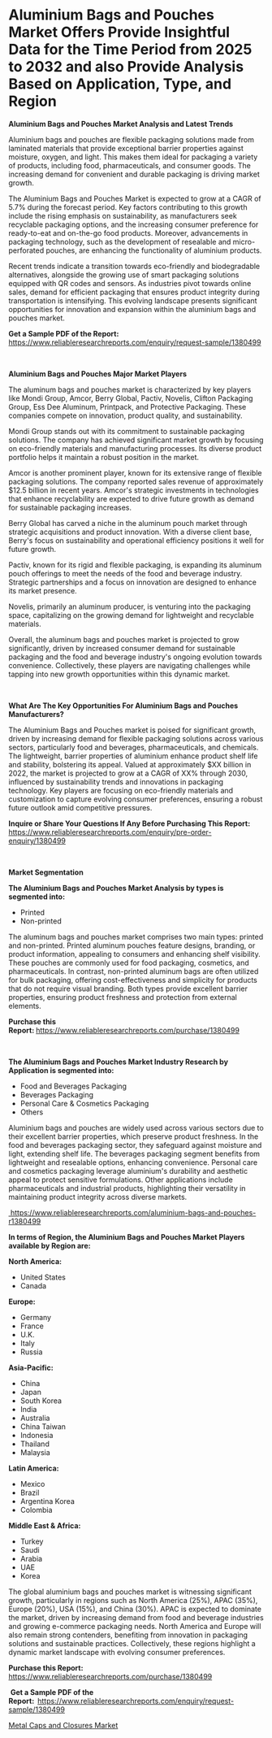<p><h1>Aluminium Bags and Pouches Market Offers Provide Insightful Data for the Time Period from 2025 to 2032 and also Provide Analysis Based on Application, Type, and Region</h1></p><p><strong>Aluminium Bags and Pouches Market Analysis and Latest Trends</strong></p>
<p><p>Aluminium bags and pouches are flexible packaging solutions made from laminated materials that provide exceptional barrier properties against moisture, oxygen, and light. This makes them ideal for packaging a variety of products, including food, pharmaceuticals, and consumer goods. The increasing demand for convenient and durable packaging is driving market growth. </p><p>The Aluminium Bags and Pouches Market is expected to grow at a CAGR of 5.7% during the forecast period. Key factors contributing to this growth include the rising emphasis on sustainability, as manufacturers seek recyclable packaging options, and the increasing consumer preference for ready-to-eat and on-the-go food products. Moreover, advancements in packaging technology, such as the development of resealable and micro-perforated pouches, are enhancing the functionality of aluminium products.</p><p>Recent trends indicate a transition towards eco-friendly and biodegradable alternatives, alongside the growing use of smart packaging solutions equipped with QR codes and sensors. As industries pivot towards online sales, demand for efficient packaging that ensures product integrity during transportation is intensifying. This evolving landscape presents significant opportunities for innovation and expansion within the aluminium bags and pouches market.</p></p>
<p><strong>Get a Sample PDF of the Report:&nbsp;</strong> <a href="https://www.reliableresearchreports.com/enquiry/request-sample/1380499?utm_campaign=2487&utm_medium=2&utm_source=Github&utm_content=ia&utm_term=31032025&utm_id=aluminium-bags-and-pouches">https://www.reliableresearchreports.com/enquiry/request-sample/1380499</a></p>
<p>&nbsp;</p>
<p><strong>Aluminium Bags and Pouches Major Market Players</strong></p>
<p><p>The aluminum bags and pouches market is characterized by key players like Mondi Group, Amcor, Berry Global, Pactiv, Novelis, Clifton Packaging Group, Ess Dee Aluminum, Printpack, and Protective Packaging. These companies compete on innovation, product quality, and sustainability.</p><p>Mondi Group stands out with its commitment to sustainable packaging solutions. The company has achieved significant market growth by focusing on eco-friendly materials and manufacturing processes. Its diverse product portfolio helps it maintain a robust position in the market.</p><p>Amcor is another prominent player, known for its extensive range of flexible packaging solutions. The company reported sales revenue of approximately $12.5 billion in recent years. Amcor's strategic investments in technologies that enhance recyclability are expected to drive future growth as demand for sustainable packaging increases.</p><p>Berry Global has carved a niche in the aluminum pouch market through strategic acquisitions and product innovation. With a diverse client base, Berry's focus on sustainability and operational efficiency positions it well for future growth.</p><p>Pactiv, known for its rigid and flexible packaging, is expanding its aluminum pouch offerings to meet the needs of the food and beverage industry. Strategic partnerships and a focus on innovation are designed to enhance its market presence.</p><p>Novelis, primarily an aluminum producer, is venturing into the packaging space, capitalizing on the growing demand for lightweight and recyclable materials.</p><p>Overall, the aluminum bags and pouches market is projected to grow significantly, driven by increased consumer demand for sustainable packaging and the food and beverage industry's ongoing evolution towards convenience. Collectively, these players are navigating challenges while tapping into new growth opportunities within this dynamic market.</p></p>
<p>&nbsp;</p>
<p><strong>What Are The Key Opportunities For Aluminium Bags and Pouches Manufacturers?</strong></p>
<p><p>The Aluminium Bags and Pouches market is poised for significant growth, driven by increasing demand for flexible packaging solutions across various sectors, particularly food and beverages, pharmaceuticals, and chemicals. The lightweight, barrier properties of aluminium enhance product shelf life and stability, bolstering its appeal. Valued at approximately $XX billion in 2022, the market is projected to grow at a CAGR of XX% through 2030, influenced by sustainability trends and innovations in packaging technology. Key players are focusing on eco-friendly materials and customization to capture evolving consumer preferences, ensuring a robust future outlook amid competitive pressures.</p></p>
<p><strong>Inquire or Share Your Questions If Any Before Purchasing This Report:</strong> <a href="https://www.reliableresearchreports.com/enquiry/pre-order-enquiry/1380499?utm_campaign=2487&utm_medium=2&utm_source=Github&utm_content=ia&utm_term=31032025&utm_id=aluminium-bags-and-pouches">https://www.reliableresearchreports.com/enquiry/pre-order-enquiry/1380499</a></p>
<p>&nbsp;</p>
<p><strong>Market Segmentation</strong></p>
<p><strong>The Aluminium Bags and Pouches Market Analysis by types is segmented into:</strong></p>
<p><ul><li>Printed</li><li>Non-printed</li></ul></p>
<p><p>The aluminum bags and pouches market comprises two main types: printed and non-printed. Printed aluminum pouches feature designs, branding, or product information, appealing to consumers and enhancing shelf visibility. These pouches are commonly used for food packaging, cosmetics, and pharmaceuticals. In contrast, non-printed aluminum bags are often utilized for bulk packaging, offering cost-effectiveness and simplicity for products that do not require visual branding. Both types provide excellent barrier properties, ensuring product freshness and protection from external elements.</p></p>
<p><strong>Purchase this Report:&nbsp;</strong><a href="https://www.reliableresearchreports.com/purchase/1380499?utm_campaign=2487&utm_medium=2&utm_source=Github&utm_content=ia&utm_term=31032025&utm_id=aluminium-bags-and-pouches">https://www.reliableresearchreports.com/purchase/1380499</a></p>
<p>&nbsp;</p>
<p><strong>The Aluminium Bags and Pouches Market Industry Research by Application is segmented into:</strong></p>
<p><ul><li>Food and Beverages Packaging</li><li>Beverages Packaging</li><li>Personal Care & Cosmetics Packaging</li><li>Others</li></ul></p>
<p><p>Aluminium bags and pouches are widely used across various sectors due to their excellent barrier properties, which preserve product freshness. In the food and beverages packaging sector, they safeguard against moisture and light, extending shelf life. The beverages packaging segment benefits from lightweight and resealable options, enhancing convenience. Personal care and cosmetics packaging leverage aluminium's durability and aesthetic appeal to protect sensitive formulations. Other applications include pharmaceuticals and industrial products, highlighting their versatility in maintaining product integrity across diverse markets.</p></p>
<p><a href="https://www.reliableresearchreports.com/aluminium-bags-and-pouches-r1380499?utm_campaign=2487&utm_medium=2&utm_source=Github&utm_content=ia&utm_term=31032025&utm_id=aluminium-bags-and-pouches">&nbsp;https://www.reliableresearchreports.com/aluminium-bags-and-pouches-r1380499</a></p>
<p><strong>In terms of Region, the Aluminium Bags and Pouches Market Players available by Region are:</strong></p>
<p>
    <p> <strong> North America: </strong>
        <ul>
            <li>United States</li>
            <li>Canada</li>
        </ul>
        </p> 
    <p> <strong> Europe: </strong>
        <ul>
            <li>Germany</li>
            <li>France</li>
            <li>U.K.</li>
            <li>Italy</li>
            <li>Russia</li>
        </ul>
        </p> 
    <p> <strong> Asia-Pacific: </strong>
        <ul>
            <li>China</li>
            <li>Japan</li>
            <li>South Korea</li>
            <li>India</li>
            <li>Australia</li>
            <li>China Taiwan</li>
            <li>Indonesia</li>
            <li>Thailand</li>
            <li>Malaysia</li>
        </ul>
        </p> 
    <p> <strong> Latin America: </strong>
        <ul>
            <li>Mexico</li>
            <li>Brazil</li>
            <li>Argentina Korea</li>
            <li>Colombia</li>
        </ul>
        </p> 
    <p> <strong> Middle East & Africa: </strong>
        <ul>
            <li>Turkey</li>
            <li>Saudi</li>
            <li>Arabia</li>
            <li>UAE</li>
            <li>Korea</li>
        </ul>
    </p>
    </p>
<p><p>The global aluminium bags and pouches market is witnessing significant growth, particularly in regions such as North America (25%), APAC (35%), Europe (20%), USA (15%), and China (30%). APAC is expected to dominate the market, driven by increasing demand from food and beverage industries and growing e-commerce packaging needs. North America and Europe will also remain strong contenders, benefiting from innovation in packaging solutions and sustainable practices. Collectively, these regions highlight a dynamic market landscape with evolving consumer preferences.</p></p>
<p><strong>Purchase this Report: </strong><a href="https://www.reliableresearchreports.com/purchase/1380499?utm_campaign=2487&utm_medium=2&utm_source=Github&utm_content=ia&utm_term=31032025&utm_id=aluminium-bags-and-pouches">https://www.reliableresearchreports.com/purchase/1380499</a></p>
<p>&nbsp;<strong>Get a Sample PDF of the Report:&nbsp;&nbsp;</strong><a href="https://www.reliableresearchreports.com/enquiry/request-sample/1380499?utm_campaign=2487&utm_medium=2&utm_source=Github&utm_content=ia&utm_term=31032025&utm_id=aluminium-bags-and-pouches">https://www.reliableresearchreports.com/enquiry/request-sample/1380499</a></p>
<p><strong></strong></p>
<p><p><a href="https://github.com/bolalfredia7777/Market-Research-Report-List-1/blob/main/metal-caps-and-closures-market.md?utm_campaign=2487&utm_medium=2&utm_source=Github&utm_content=ia&utm_term=31032025&utm_id=aluminium-bags-and-pouches">Metal Caps and Closures Market</a></p></p>